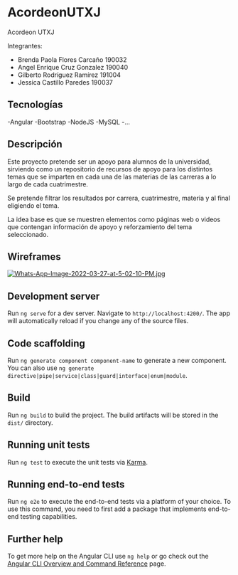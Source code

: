 # AcordeonUTXJ

Acordeon UTXJ

Integrantes:
- Brenda Paola Flores Carcaño 190032
- Angel Enrique Cruz Gonzalez 190040
- Gilberto Rodríguez Ramírez 191004 
- Jessica Castillo Paredes  190037

## Tecnologías 

-Angular
-Bootstrap
-NodeJS
-MySQL
-...

## Descripción

Este proyecto pretende ser un apoyo para alumnos de la universidad, sirviendo como un repositorio de recursos de apoyo para los distintos temas que se imparten en cada una de las materias de las carreras a lo largo de cada cuatrimestre.

Se pretende filtrar los resultados por carrera, cuatrimestre, materia y al final eligiendo el tema.

La idea base es que se muestren elementos como páginas web o videos que contengan información de apoyo y reforzamiento del tema seleccionado.

##  Wireframes

[![Whats-App-Image-2022-03-27-at-5-02-10-PM.jpg](https://i.postimg.cc/cLr6jb3N/Whats-App-Image-2022-03-27-at-5-02-10-PM.jpg)](https://postimg.cc/tsGXnDDr)


## Development server

Run `ng serve` for a dev server. Navigate to `http://localhost:4200/`. The app will automatically reload if you change any of the source files.

## Code scaffolding

Run `ng generate component component-name` to generate a new component. You can also use `ng generate directive|pipe|service|class|guard|interface|enum|module`.

## Build

Run `ng build` to build the project. The build artifacts will be stored in the `dist/` directory.

## Running unit tests

Run `ng test` to execute the unit tests via [Karma](https://karma-runner.github.io).

## Running end-to-end tests

Run `ng e2e` to execute the end-to-end tests via a platform of your choice. To use this command, you need to first add a package that implements end-to-end testing capabilities.

## Further help

To get more help on the Angular CLI use `ng help` or go check out the [Angular CLI Overview and Command Reference](https://angular.io/cli) page.
